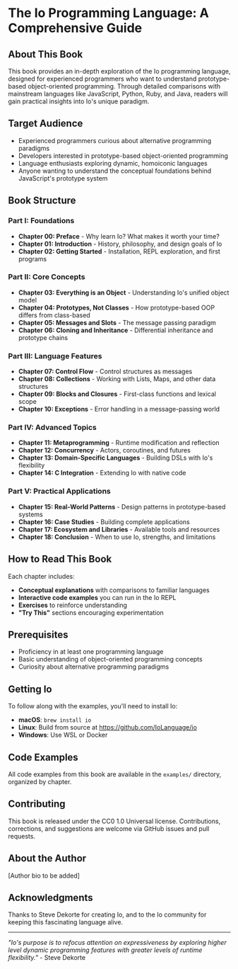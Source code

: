 # The Io Programming Language: A Comprehensive Guide

## About This Book

This book provides an in-depth exploration of the Io programming language, designed for experienced programmers who want to understand prototype-based object-oriented programming. Through detailed comparisons with mainstream languages like JavaScript, Python, Ruby, and Java, readers will gain practical insights into Io's unique paradigm.

## Target Audience

- Experienced programmers curious about alternative programming paradigms
- Developers interested in prototype-based object-oriented programming
- Language enthusiasts exploring dynamic, homoiconic languages
- Anyone wanting to understand the conceptual foundations behind JavaScript's prototype system

## Book Structure

### Part I: Foundations
- **Chapter 00: Preface** - Why learn Io? What makes it worth your time?
- **Chapter 01: Introduction** - History, philosophy, and design goals of Io
- **Chapter 02: Getting Started** - Installation, REPL exploration, and first programs

### Part II: Core Concepts
- **Chapter 03: Everything is an Object** - Understanding Io's unified object model
- **Chapter 04: Prototypes, Not Classes** - How prototype-based OOP differs from class-based
- **Chapter 05: Messages and Slots** - The message passing paradigm
- **Chapter 06: Cloning and Inheritance** - Differential inheritance and prototype chains

### Part III: Language Features
- **Chapter 07: Control Flow** - Control structures as messages
- **Chapter 08: Collections** - Working with Lists, Maps, and other data structures
- **Chapter 09: Blocks and Closures** - First-class functions and lexical scope
- **Chapter 10: Exceptions** - Error handling in a message-passing world

### Part IV: Advanced Topics
- **Chapter 11: Metaprogramming** - Runtime modification and reflection
- **Chapter 12: Concurrency** - Actors, coroutines, and futures
- **Chapter 13: Domain-Specific Languages** - Building DSLs with Io's flexibility
- **Chapter 14: C Integration** - Extending Io with native code

### Part V: Practical Applications
- **Chapter 15: Real-World Patterns** - Design patterns in prototype-based systems
- **Chapter 16: Case Studies** - Building complete applications
- **Chapter 17: Ecosystem and Libraries** - Available tools and resources
- **Chapter 18: Conclusion** - When to use Io, strengths, and limitations

## How to Read This Book

Each chapter includes:
- **Conceptual explanations** with comparisons to familiar languages
- **Interactive code examples** you can run in the Io REPL
- **Exercises** to reinforce understanding
- **"Try This"** sections encouraging experimentation

## Prerequisites

- Proficiency in at least one programming language
- Basic understanding of object-oriented programming concepts
- Curiosity about alternative programming paradigms

## Getting Io

To follow along with the examples, you'll need to install Io:

- **macOS**: `brew install io`
- **Linux**: Build from source at https://github.com/IoLanguage/io
- **Windows**: Use WSL or Docker

## Code Examples

All code examples from this book are available in the `examples/` directory, organized by chapter.

## Contributing

This book is released under the CC0 1.0 Universal license. Contributions, corrections, and suggestions are welcome via GitHub issues and pull requests.

## About the Author

[Author bio to be added]

## Acknowledgments

Thanks to Steve Dekorte for creating Io, and to the Io community for keeping this fascinating language alive.

---

*"Io's purpose is to refocus attention on expressiveness by exploring higher level dynamic programming features with greater levels of runtime flexibility."* - Steve Dekorte